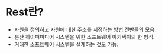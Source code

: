 # Rest란?
- 자원을 정의하고 자원에 대한 주소를 지정하는 방법 전반들의 모음.
- 분산 하이퍼미디어 시스템을 위한 소프트웨어 아키텍처의 한 형식.
- 거대한 소프트웨어 시스템을 설계하는 것도 가능.
